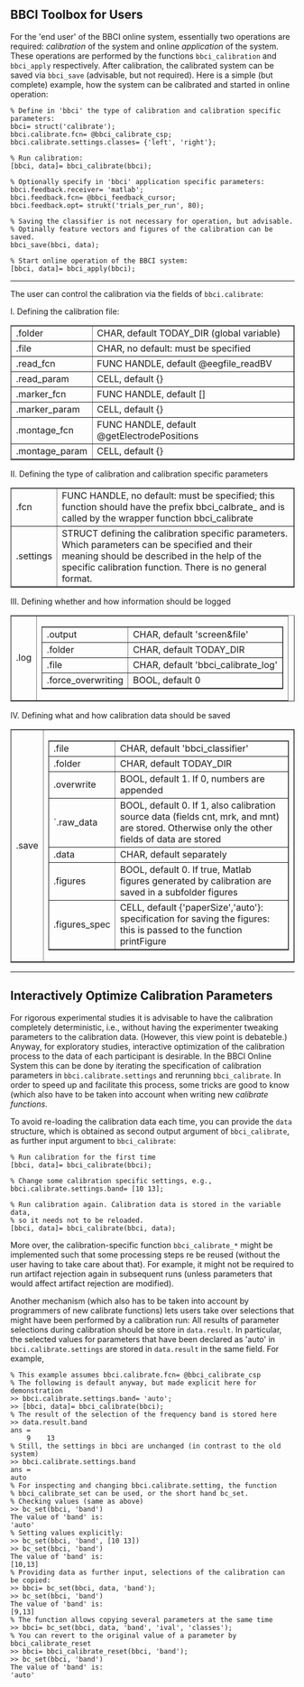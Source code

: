 BBCI Toolbox for Users
----------------------

For the 'end user' of the BBCI online system, essentially two operations
are required: *calibration* of the system and online *application* of
the system. These operations are performed by the functions `bbci_calibration` and `bbci_apply` respectively.
After calibration, the calibrated system can be saved via `bbci_save` (advisable, but not required).
Here is a simple (but complete) example, how the system can be calibrated and started in online operation:

	% Define in 'bbci' the type of calibration and calibration specific parameters:
	bbci= struct('calibrate');
	bbci.calibrate.fcn= @bbci_calibrate_csp;
	bbci.calibrate.settings.classes= {'left', 'right'};

	% Run calibration:
	[bbci, data]= bbci_calibrate(bbci);
	
	% Optionally specify in 'bbci' application specific parameters:
	bbci.feedback.receiver= 'matlab';
	bbci.feedback.fcn= @bbci_feedback_cursor;
	bbci.feedback.opt= strukt('trials_per_run', 80);

	% Saving the classifier is not necessary for operation, but advisable.
	% Optinally feature vectors and figures of the calibration can be saved.
	bbci_save(bbci, data);

	% Start online operation of the BBCI system:
	[bbci, data]= bbci_apply(bbci);

* * * * *

The user can control the calibration via the fields of
`bbci.calibrate`:

I. Defining the calibration file:

<table border="1" > <tr> <td> .folder </td><td> CHAR, default TODAY_DIR (global variable)</td></tr>
<tr> <td> .file </td><td> CHAR, no default: must be specified </td></tr>
<tr> <td> .read_fcn </td><td> FUNC HANDLE, default @eegfile_readBV </td></tr>
<tr> <td> .read_param </td><td> CELL, default {} </td></tr>
<tr> <td> .marker_fcn </td><td> FUNC HANDLE, default [] </td></tr>
<tr> <td> .marker_param </td><td> CELL, default {} </td></tr>
<tr> <td> .montage_fcn </td><td> FUNC HANDLE, default @getElectrodePositions </td></tr>
<tr> <td> .montage_param </td><td> CELL, default {} </td> </tr>
</table>

II. Defining the type of calibration and calibration specific
parameters

<table border="1" > <tr> <td>.fcn </td><td> FUNC HANDLE, no default: must be specified; this function should have the 
prefix bbci_calbrate_ and is called by the wrapper
function bbci_calibrate </td></tr>
<tr> <td> .settings </td><td> STRUCT defining the calibration specific parameters. Which parameters
can be specified and their meaning should be described in the help of the specific calibration function. There is no general format. </td> </tr>
</table>

III. Defining whether and how information should be logged


<table border="1" > <tr> <td>.log </td><td>
<table border="1" >
<tr> <td> .output </td><td> CHAR, default 'screen&file' </td></tr>
<tr> <td> .folder </td><td> CHAR, default TODAY_DIR </td></tr>
<tr> <td> .file </td><td> CHAR, default 'bbci_calibrate_log' </td></tr>
<tr> <td> .force_overwriting </td><td> BOOL, default 0 </td></tr>
</table> </td> </tr>
</table>

IV. Defining what and how calibration data should be saved

<table border="1" f> <tr> <td> .save </td><td>
<table border="1" f>
<tr> <td> .file </td><td> CHAR, default 'bbci_classifier' </td></tr>
<tr> <td> .folder </td><td> CHAR, default TODAY_DIR </td></tr>
<tr> <td> .overwrite </td><td> BOOL, default 1. If 0, numbers are appended </td></tr>
<tr> <td> `.raw_data </td><td> BOOL, default 0. If 1, also calibration source
data (fields cnt, mrk, and mnt) are stored. Otherwise only the other fields of data are
stored </td></tr>
<tr> <td> .data </td><td> CHAR, default separately </td></tr>
<tr> <td> .figures </td><td> BOOL, default 0. If true, Matlab figures generated by
calibration are saved in a subfolder figures </td></tr>
<tr> <td> .figures_spec </td><td> CELL, default {'paperSize','auto'}: specification for
saving the figures: this is passed to the function printFigure </td> </tr>
</table> </td></tr>
</table>

* * * * *

Interactively Optimize Calibration Parameters
---------------------------------------------

For rigorous experimental studies it is advisable to have the
calibration completely deterministic, i.e., without having the
experimenter tweaking parameters to the calibration data. (However, this
view point is debateble.) Anyway, for exploratory studies, interactive
optimization of the calibration process to the data of each participant
is desirable. In the BBCI Online System this can be done by iterating
the specification of calibration parameters in
`bbci.calibrate.settings` and rerunning
`bbci_calibrate`. In order to speed up and facilitate this
process, some tricks are good to know (which also have to be taken into
account when writing new *calibrate functions*.

To avoid re-loading the calibration data each time, you can provide the
`data` structure, which is obtained as second output argument
of `bbci_calibrate`, as further input argument to
`bbci_calibrate`:



	% Run calibration for the first time
	[bbci, data]= bbci_calibrate(bbci);

	% Change some calibration specific settings, e.g.,
	bbci.calibrate.settings.band= [10 13];

	% Run calibration again. Calibration data is stored in the variable data,
	% so it needs not to be reloaded.
	[bbci, data]= bbci_calibrate(bbci, data);


More over, the calibration-specific function
`bbci_calibrate_*` might be implemented such that some
processing steps re be reused (without the user having to take care
about that). For example, it might not be required to run artifact
rejection again in subsequent runs (unless parameters that would affect
artifact rejection are modified).

Another mechanism (which also has to be taken into account by
programmers of new calibrate functions) lets users take over selections
that might have been performed by a calibration run: All results of
parameter selections during calibration should be store in
`data.result`. In particular, the selected values for
parameters that have been declared as 'auto' in
`bbci.calibrate.settings` are stored in
`data.result` in the same field. For example,

    % This example assumes bbci.calibrate.fcn= @bbci_calibrate_csp
    % The following is default anyway, but made explicit here for demonstration
    >> bbci.calibrate.settings.band= 'auto';
    >> [bbci, data]= bbci_calibrate(bbci);
    % The result of the selection of the frequency band is stored here
    >> data.result.band
    ans =
        9    13
    % Still, the settings in bbci are unchanged (in contrast to the old system)
    >> bbci.calibrate.settings.band
    ans =
    auto
    % For inspecting and changing bbci.calibrate.setting, the function
    % bbci_calibrate_set can be used, or the short hand bc_set.
    % Checking values (same as above)
    >> bc_set(bbci, 'band')
    The value of 'band' is:
    'auto'
    % Setting values explicitly:
    >> bc_set(bbci, 'band', [10 13])
    >> bc_set(bbci, 'band')
    The value of 'band' is:
    [10,13]
    % Providing data as further input, selections of the calibration can be copied:
    >> bbci= bc_set(bbci, data, 'band');
    >> bc_set(bbci, 'band')
    The value of 'band' is:
    [9,13]
    % The function allows copying several parameters at the same time
    >> bbci= bc_set(bbci, data, 'band', 'ival', 'classes');
    % You can revert to the original value of a parameter by bbci_calibrate_reset
    >> bbci= bbci_calibrate_reset(bbci, 'band');
    >> bc_set(bbci, 'band')
    The value of 'band' is:
    'auto'

